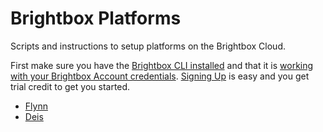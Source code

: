 # Brightbox Platforms

Scripts and instructions to setup platforms on the Brightbox Cloud.

First make sure you have the [Brightbox CLI
installed](https://www.brightbox.com/docs/guides/cli/installation/)
and that it is [working with your Brightbox Account credentials](https://www.brightbox.com/docs/guides/cli/getting-started/). [Signing
Up](https://manage.brightbox.com/signup) is easy and you get trial credit
to get you started.

* [Flynn](flynn/README.md)
* [Deis](deis/README.md)
